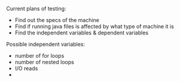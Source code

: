 Current plans of testing:

- Find out the specs of the machine
- Find if running java files is affected by what type of machine it is
- Find the independent variables & dependent variables

Possible independent variables:
- number of for loops
- number of nested loops
- I/O reads
- 
